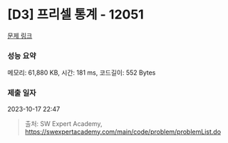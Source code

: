 # [D3] 프리셀 통계 - 12051 

[문제 링크](https://swexpertacademy.com/main/code/problem/problemDetail.do?contestProbId=AXmwMidaSLIDFARX) 

### 성능 요약

메모리: 61,880 KB, 시간: 181 ms, 코드길이: 552 Bytes

### 제출 일자

2023-10-17 22:47



> 출처: SW Expert Academy, https://swexpertacademy.com/main/code/problem/problemList.do